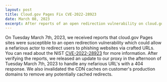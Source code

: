 ```yaml
---
layout: post
title: Cloud.gov Pages Fix CVE-2022-28923
date: March 08, 2023
excerpt: After reports of an open redirection vulnerability on cloud.gov Pages sites, we updated our platform's proxy to handle possible vulnerable requests.
---
```


On Tuesday March 7th, 2023, we received reports that cloud.gov Pages sites were susceptible to an open redirection vulnerability which could allow a nefarious actor to redirect users to phishing websites via crafted URLs. You can read about the NIST [CVE-2022-28923](https://nvd.nist.gov/vuln/detail/CVE-2022-28923) for more information. After verifying the reports, we released an update to our proxy in the afternoon of Tuesday March 7th, 2023 to handle any nefarious URL's with a 404 response. We also invalidated the CDN caches on customer's production domains to remove any potentially cached redirects.
